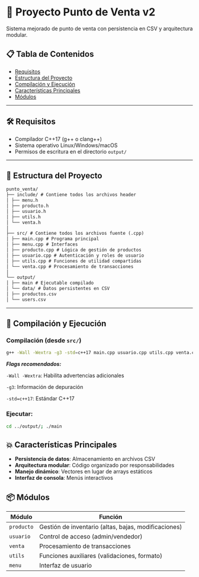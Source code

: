 # 🏪 Proyecto Punto de Venta v2

Sistema mejorado de punto de venta con persistencia en CSV y arquitectura modular.

## 📋 Tabla de Contenidos

- [Requisitos](#-requisitos)
- [Estructura del Proyecto](#-estructura-del-proyecto)
- [Compilación y Ejecución](#-compilación-y-ejecución)
- [Características Principales](#✨-características-principales)
- [Módulos](#📦-módulos)

---

## 🛠 Requisitos

- Compilador C++17 (g++ o clang++)
- Sistema operativo Linux/Windows/macOS
- Permisos de escritura en el directorio `output/`

---

## 📂 Estructura del Proyecto

```markdown
punto_venta/
├── include/ # Contiene todos los archivos header
│ ├── menu.h
│ ├── producto.h
│ ├── usuario.h
│ ├── utils.h
│ └── venta.h
│
├── src/ # Contiene todos los archivos fuente (.cpp)
│ ├── main.cpp # Programa principal
│ ├── menu.cpp # Interfaces
│ ├── producto.cpp # Lógica de gestión de productos
│ ├── usuario.cpp # Autenticación y roles de usuario
│ ├── utils.cpp # Funciones de utilidad compartidas
│ └── venta.cpp # Procesamiento de transacciones
│
└── output/
│ ├── main # Ejecutable compilado
│ └── data/ # Datos persistentes en CSV
│ ├── productos.csv
│ └── users.csv
```

---

## 🚀 Compilación y Ejecución

### Compilación (desde `src/`)

```bash
g++ -Wall -Wextra -g3 -std=c++17 main.cpp usuario.cpp utils.cpp venta.cpp producto.cpp menu.cpp -o ../output/main
```

**_Flags recomendados:_**

`-Wall -Wextra`: Habilita advertencias adicionales

`-g3`: Información de depuración

`-std=c++17`: Estándar C++17

### Ejecutar:

```bash
cd ../output/; ./main
```

## 💥 Características Principales

- **Persistencia de datos**: Almacenamiento en archivos CSV
- **Arquitectura modular**: Código organizado por responsabilidades
- **Manejo dinámico**: Vectores en lugar de arrays estáticos
- **Interfaz de consola**: Menús interactivos

## 📦 Módulos

| Módulo     | Función                                              |
| ---------- | ---------------------------------------------------- |
| `producto` | Gestión de inventario (altas, bajas, modificaciones) |
| `usuario`  | Control de acceso (admin/vendedor)                   |
| `venta`    | Procesamiento de transacciones                       |
| `utils`    | Funciones auxiliares (validaciones, formato)         |
| `menu`     | Interfaz de usuario                                  |
